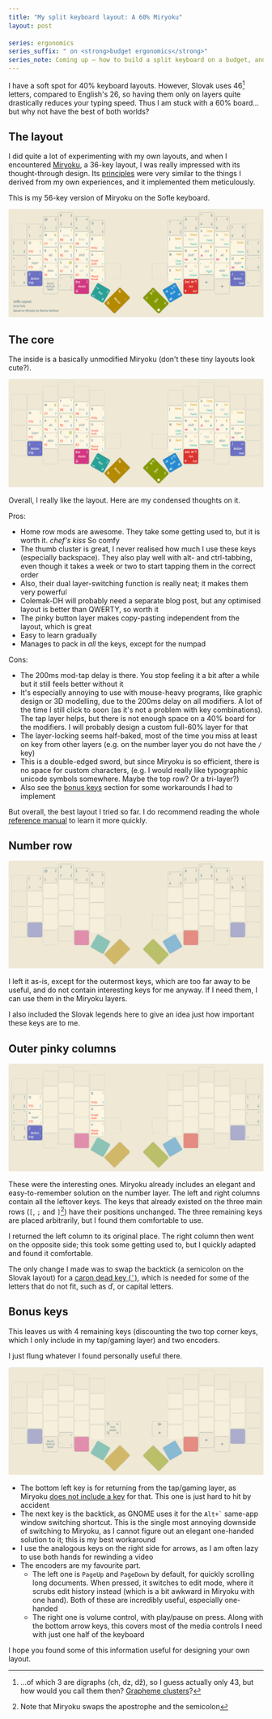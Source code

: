 ```yaml
---
title: "My split keyboard layout: A 60% Miryoku"
layout: post

series: ergonomics
series_suffix: " on <strong>budget ergonomics</strong>"
series_note: Coming up – how to build a split keyboard on a budget, and how to make do without one if you are on an even tighter one.
---
```


I have a soft spot for 40% keyboard layouts. However, Slovak uses 46[^digraphs] letters, compared to English's 26, so having them only on layers quite drastically reduces your typing speed. Thus I am stuck with a 60% board... but why not have the best of both worlds?

[^digraphs]: ...of which 3 are digraphs (ch, dz, dž), so I guess actually only 43, but how would you call them then? [Grapheme clusters](http://utf8everywhere.org/#characters)?

## The layout

I did quite a lot of experimenting with my own layouts, and when I encountered [Miryoku][miryoku], a 36-key layout, I was really impressed with its thought-through design. Its [principles][principles] were very similar to the things I derived from my own experiences, and it implemented them meticulously.

This is my 56-key version of Miryoku on the Sofle keyboard.

[![The layout](/assets/img/sofle-layout/reference.png)](http://www.keyboard-layout-editor.com/#/gists/8213f2479b8b08d5406ddc5c9c08c135)

## The core

The inside is a basically unmodified Miryoku (don't these tiny layouts look cute?).

![Miryoku on the inside](/assets/img/sofle-layout/miryoku.png)

Overall, I really like the layout. Here are my condensed thoughts on it.

Pros:

- Home row mods are awesome. They take some getting used to, but it is worth it. _chef's kiss_ So comfy
- The thumb cluster is great, I never realised how much I use these keys (especially backspace). They also play well with alt- and ctrl-tabbing, even though it takes a week or two to start tapping them in the correct order
- Also, their dual layer-switching function is really neat; it makes them very powerful
- Colemak-DH will probably need a separate blog post, but any optimised layout is better than QWERTY, so worth it
- The pinky button layer makes copy-pasting independent from the layout, which is great
- Easy to learn gradually
- Manages to pack in _all_ the keys, except for the numpad

Cons:

- The 200ms mod-tap delay is there. You stop feeling it a bit after a while but it still feels better without it
- It's especially annoying to use with mouse-heavy programs, like graphic design or 3D modelling, due to the 200ms delay on all modifiers. A lot of the time I still click to soon (as it's not a problem with key combinations). The tap layer helps, but there is not enough space on a 40% board for the modifiers. I will probably design a custom full-60% layer for that
- The layer-locking seems half-baked, most of the time you miss at least on key from other layers (e.g. on the number layer you do not have the `/` key)
- This is a double-edged sword, but since Miryoku is so efficient, there is no space for custom characters, (e.g. I would really like typographic unicode symbols somewhere. Maybe the top row? Or a tri-layer?)
- Also see the [bonus keys](#bonus-keys) section for some workarounds I had to implement

But overall, the best layout I tried so far. I do recommend reading the whole [reference manual][reference] to learn it more quickly.

## Number row

![The number row](/assets/img/sofle-layout/number-row.png)

I left it as-is, except for the outermost keys, which are too far away to be useful, and do not contain interesting keys for me anyway. If I need them, I can use them in the Miryoku layers.

I also included the Slovak legends here to give an idea just how important these keys are to me.

## Outer pinky columns

![The outer pinky columns](/assets/img/sofle-layout/outer-pinky-columns.png)

These were the interesting ones. Miryoku already includes an elegant and easy-to-remember solution on the number layer. The left and right columns contain all the leftover keys. The keys that already existed on the three main rows (`[`, `;` and `]`[^apostrophe]) have their positions unchanged. The three remaining keys are placed arbitrarily, but I found them comfortable to use.

[^apostrophe]: Note that Miryoku swaps the apostrophe and the semicolon

I returned the left column to its original place. The right column then went on the opposite side; this took some getting used to, but I quickly adapted and found it comfortable.

The only change I made was to swap the backtick (a semicolon on the Slovak layout) for a [caron dead key (`ˇ`)][caron], which is needed for some of the letters that do not fit, such as ď, or capital letters.

## Bonus keys

This leaves us with 4 remaining keys (discounting the two top corner keys, which I only include in my tap/gaming layer) and two encoders.

I just flung whatever I found personally useful there.

![The bonus keys](/assets/img/sofle-layout/bonus-keys.png)

- The bottom left key is for returning from the tap/gaming layer, as Miryoku [does not include a key][tap-exit] for that. This one is just hard to hit by accident
- The next key is the backtick, as GNOME uses it for the `` Alt+` `` same-app window switching shortcut. This is the single most annoying downside of switching to Miryoku, as I cannot figure out an elegant one-handed solution to it; this is my best workaround
- I use the analogous keys on the right side for arrows, as I am often lazy to use both hands for rewinding a video
- The encoders are my favourite part.
  - The left one is `PageUp` and `PageDown` by default, for quickly scrolling long documents. When pressed, it switches to edit mode, where it scrubs edit history instead (which is a bit awkward in Miryoku with one hand). Both of these are incredibly useful, especially one-handed
  - The right one is volume control, with play/pause on press. Along with the bottom arrow keys, this covers most of the media controls I need with just one half of the keyboard

I hope you found some of this information useful for designing your own layout.

[miryoku]: https://github.com/manna-harbour/miryoku
[principles]: https://github.com/manna-harbour/miryoku/tree/master/docs/reference#general-principles
[reference]: https://github.com/manna-harbour/miryoku/tree/master/docs/reference
[caron]: https://en.wikipedia.org/wiki/Caron
[tap-exit]: https://github.com/manna-harbour/miryoku/tree/master/docs/reference#additional-features
